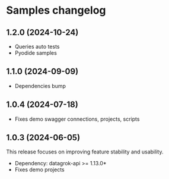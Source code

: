 # Samples changelog

## 1.2.0 (2024-10-24)

* Queries auto tests
* Pyodide samples

## 1.1.0 (2024-09-09)

* Dependencies bump

## 1.0.4 (2024-07-18)

* Fixes demo swagger connections, projects, scripts

## 1.0.3 (2024-06-05)

This release focuses on improving feature stability and usability.

* Dependency: datagrok-api >= 1.13.0*
* Fixes demo projects
